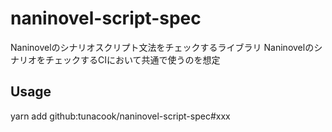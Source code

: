 # naninovel-script-spec

Naninovelのシナリオスクリプト文法をチェックするライブラリ
NaninovelのシナリオをチェックするCIにおいて共通で使うのを想定

## Usage

yarn add github:tunacook/naninovel-script-spec#xxx
